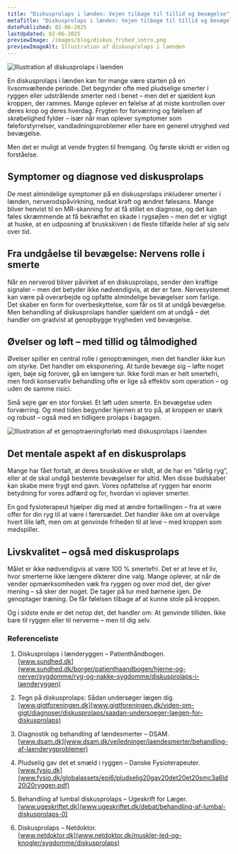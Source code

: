 ```yaml
---
title: "Diskusprolaps i lænden: Vejen tilbage til tillid og bevægelse"
metaTitle: "Diskusprolaps i lænden: Vejen tilbage til tillid og bevægelse"
datePublished: 02-06-2025
lastUpdated: 02-06-2025
previewImage: /images/blog/diskus_frihed_intro.png
previewImageAlt: Illustration af diskusprolaps i laenden
---
```


![Illustration af diskusprolaps i laenden](/images/blog/diskus_frihed_intro.png)

En diskusprolaps i lænden kan for mange være starten på en livsomvæltende periode. Det begynder ofte med pludselige smerter i ryggen eller udstrålende smerter ned i benet – men det er sjældent kun kroppen, der rammes. Mange oplever en følelse af at miste kontrollen over deres krop og deres hverdag. Frygten for forværring og følelsen af skrøbelighed fylder – især når man oplever symptomer som føleforstyrrelser, vandladningsproblemer eller bare en generel utryghed ved bevægelse.

Men det er muligt at vende frygten til fremgang. Og første skridt er viden og forståelse.


## Symptomer og diagnose ved diskusprolaps

De mest almindelige symptomer på en diskusprolaps inkluderer smerter i lænden, nerverodspåvirkning, nedsat kraft og ændret følesans. Mange bliver henvist til en MR-skanning for at få stillet en diagnose, og det kan føles skræmmende at få bekræftet en skade i rygsøjlen – men det er vigtigt at huske, at en udposning af bruskskiven i de fleste tilfælde heler af sig selv over tid.


## Fra undgåelse til bevægelse: Nervens rolle i smerte

Når en nerverod bliver påvirket af en diskusprolaps, sender den kraftige signaler – men det betyder ikke nødvendigvis, at der er fare. Nervesystemet kan være på overarbejde og opfatte almindelige bevægelser som farlige. Det skaber en form for overbeskyttelse, som får os til at undgå bevægelse. Men behandling af diskusprolaps handler sjældent om at undgå – det handler om gradvist at genopbygge trygheden ved bevægelse.


## Øvelser og løft – med tillid og tålmodighed

Øvelser spiller en central rolle i genoptræningen, men det handler ikke kun om styrke. Det handler om eksponering. At turde bevæge sig – løfte noget igen, bøje sig forover, gå en længere tur. Ikke fordi man er helt smertefri, men fordi konservativ behandling ofte er lige så effektiv som operation – og uden de samme risici.

Små sejre gør en stor forskel. Et løft uden smerte. En bevægelse uden forværring. Og med tiden begynder hjernen at tro på, at kroppen er stærk og robust – også med en tidligere prolaps i bagagen.


![Illustration af et genoptraeningforløb med diskusprolaps i laenden](/images/blog/diskus_frihed_oversigt.png)



## Det mentale aspekt af en diskusprolaps

Mange har fået fortalt, at deres bruskskive er slidt, at de har en “dårlig ryg”, eller at de skal undgå bestemte bevægelser for altid. Men disse budskaber kan skabe mere frygt end gavn. Vores opfattelse af ryggen har enorm betydning for vores adfærd og for, hvordan vi oplever smerter.

En god fysioterapeut hjælper dig med at ændre fortællingen – fra at være offer for din ryg til at være i førersædet. Det handler ikke om at overvåge hvert lille løft, men om at genvinde friheden til at leve – med kroppen som medspiller.


## Livskvalitet – også med diskusprolaps

Målet er ikke nødvendigvis at være 100 % smertefri. Det er at leve et liv, hvor smerterne ikke længere dikterer dine valg. Mange oplever, at når de vender opmærksomheden væk fra ryggen og over mod det, der giver mening – så sker der noget. De tager på tur med børnene igen. De genoptager træning. De får følelsen tilbage af at kunne stole på kroppen.

Og i sidste ende er det netop det, det handler om: At genvinde tilliden. Ikke bare til ryggen eller til nerverne – men til dig selv.


### **Referenceliste**



1. Diskusprolaps i lænderyggen – Patienthåndbogen.  
 [www.sundhed.dk](www.sundhed.dk/borger/patienthaandbogen/hjerne-og-nerver/sygdomme/ryg-og-nakke-sygdomme/diskusprolaps-i-laenderyggen)

2. Tegn på diskusprolaps: Sådan undersøger lægen dig.  
 [www.gigtforeningen.dk](www.gigtforeningen.dk/viden-om-gigt/diagnoser/diskusprolaps/saadan-undersoeger-laegen-for-diskusprolaps)

3. Diagnostik og behandling af lændesmerter – DSAM.  
 [www.dsam.dk](www.dsam.dk/vejledninger/laendesmerter/behandling-af-laenderygproblemer)

4. Pludselig gav det et smæld i ryggen – Danske Fysioterapeuter.  
 [www.fysio.dk](www.fysio.dk/globalassets/epi6/pludselig20gav20det20et20smc3a6ld20i20ryggen.pdf)

5. Behandling af lumbal diskusprolaps – Ugeskrift for Læger.  
 [www.ugeskriftet.dk](www.ugeskriftet.dk/debat/behandling-af-lumbal-diskusprolaps-0)

7. Diskusprolaps – Netdoktor.  
 [www.netdoktor.dk](www.netdoktor.dk/muskler-led-og-knogler/sygdomme/diskusprolaps)
